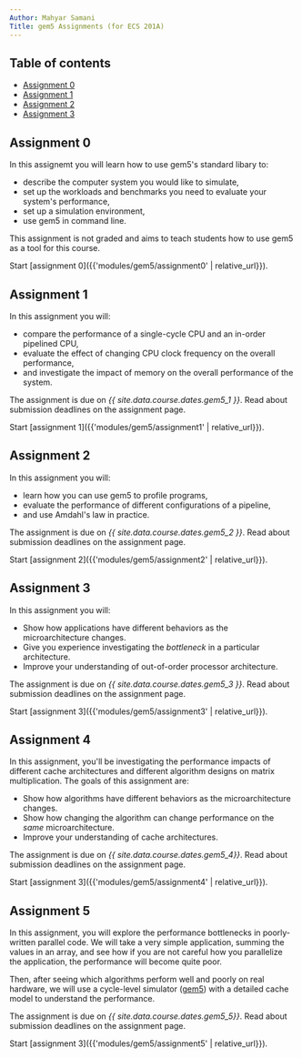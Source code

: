```yaml
---
Author: Mahyar Samani
Title: gem5 Assignments (for ECS 201A)
---
```



## Table of contents

- [Assignment 0](#assignment-0)
- [Assignment 1](#assignment-1)
- [Assignment 2](#assignment-2)
- [Assignment 3](#assignment-3)

## Assignment 0

In this assignemt you will learn how to use gem5's standard libary to:

- describe the computer system you would like to simulate,
- set up the workloads and benchmarks you need to evaluate your system's performance,
- set up a simulation environment,
- use gem5 in command line.

This assignment is not graded and aims to teach students how to use gem5 as a tool for this course.

Start [assignment 0]({{'modules/gem5/assignment0' | relative_url}}).

## Assignment 1

In this assignment you will:

- compare the performance of a single-cycle CPU and an in-order pipelined CPU,
- evaluate the effect of changing CPU clock frequency on the overall performance,
- and investigate the impact of memory on the overall performance of the system.

The assignment is due on *{{ site.data.course.dates.gem5_1 }}*.
Read about submission deadlines on the assignment page.

Start [assignment 1]({{'modules/gem5/assignment1' | relative_url}}).

## Assignment 2

In this assignment you will:

- learn how you can use gem5 to profile programs,
- evaluate the performance of different configurations of a pipeline,
- and use Amdahl's law in practice.

The assignment is due on *{{ site.data.course.dates.gem5_2 }}*.
Read about submission deadlines on the assignment page.

Start [assignment 2]({{'modules/gem5/assignment2' | relative_url}}).

## Assignment 3

In this assignment you will:

- Show how applications have different behaviors as the microarchitecture changes.
- Give you experience investigating the *bottleneck* in a particular architecture.
- Improve your understanding of out-of-order processor architecture.

The assignment is due on *{{ site.data.course.dates.gem5_3 }}*.
Read about submission deadlines on the assignment page.

Start [assignment 3]({{'modules/gem5/assignment3' | relative_url}}).

## Assignment 4

In this assignment, you'll be investigating the performance impacts of different cache architectures and different algorithm designs on matrix multiplication.
The goals of this assignment are:

- Show how algorithms have different behaviors as the microarchitecture changes.
- Show how changing the algorithm can change performance on the *same* microarchitecture.
- Improve your understanding of cache architectures.

The assignment is due on *{{ site.data.course.dates.gem5_4}}*.
Read about submission deadlines on the assignment page.

Start [assignment 3]({{'modules/gem5/assignment4' | relative_url}}).

## Assignment 5

In this assignment, you will explore the performance bottlenecks in poorly-written parallel code.
We will take a very simple application, summing the values in an array, and see how if you are not careful how you parallelize the application, the performance will become quite poor.

Then, after seeing which algorithms perform well and poorly on real hardware, we will use a cycle-level simulator ([gem5](https://www.gem5.org/)) with a detailed cache model to understand the performance.

The assignment is due on *{{ site.data.course.dates.gem5_5}}*.
Read about submission deadlines on the assignment page.

Start [assignment 3]({{'modules/gem5/assignment5' | relative_url}}).
